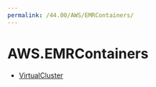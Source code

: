 ```yaml
---
permalink: /44.00/AWS/EMRContainers/
---
```


# AWS.EMRContainers



* [VirtualCluster](VirtualCluster.md)